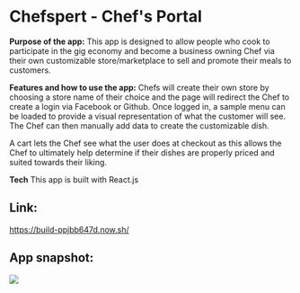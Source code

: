 # Chefspert - Chef's Portal

**Purpose of the app:**
This app is designed to allow people who cook to participate in the gig economy and become a business owning Chef via their own customizable store/marketplace to sell and promote their meals to customers. 


**Features and how to use the app:**
Chefs will create their own store by choosing a store name of their choice and the page will redirect the Chef to create a login via Facebook or Github. Once logged in, a sample menu can be loaded to provide a visual representation of what the customer will see. The Chef can then manually add data to create the customizable dish. 

A cart lets the Chef see what the user does at checkout as this allows the Chef to ultimately help determine if their dishes are properly priced and suited towards their liking. 

**Tech**
This app is built with React.js

## Link: 
https://build-ppjbb647d.now.sh/

## App snapshot: 
![](snapshot_1.gif)
